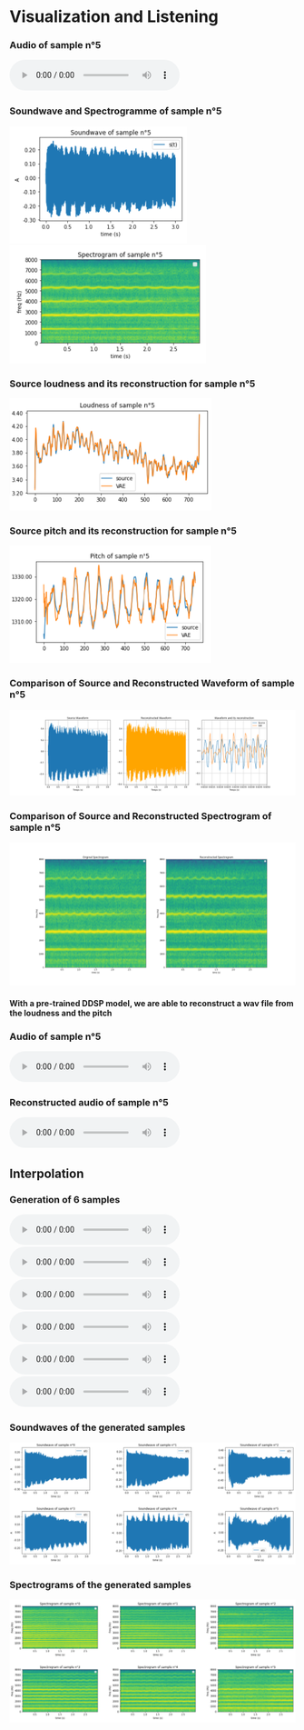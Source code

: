 # Visualization and Listening

### Audio of sample n°5

<audio controls>
  <source src="samples/sample_source_5.mp3" type="audio/mp3">
Your browser does not support the audio element.
</audio>

### Soundwave and Spectrogramme of sample n°5
![ggg ](Images/soundwave_5.png "Loudness Source et Loudness Reconstruite du sample 5")
![ggg ](Images/spectro_5.png "Loudness Source et Loudness Reconstruite du sample 5")


    
### Source loudness and its reconstruction for sample n°5
![dddd ](Images/loudness_5.png "Loudness Source et Loudness Reconstruite du sample 5")


### Source pitch and its reconstruction for sample n°5
![ggg ](Images/pitch_5.png "Loudness Source et Loudness Reconstruite du sample 5")

### Comparison of Source and Reconstructed Waveform of sample n°5
![ggg ](Images/waveform_reconstruct.png "Loudness Source et Loudness Reconstruite du sample 5")

### Comparison of Source and Reconstructed Spectrogram of sample n°5
![ggg ](Images/reconstructed_spectrogram.png "Loudness Source et Loudness Reconstruite du sample 5")



#### With a pre-trained DDSP model, we are able to reconstruct a wav file from the loudness and the pitch

### Audio of sample n°5

<audio controls>
  <source src="samples/sample_source_5.mp3" type="audio/mp3">
Your browser does not support the audio element.
</audio>

### Reconstructed audio of sample n°5

<audio controls>
  <source src="samples/sample_reconstructed_5.mp3" type="audio/mp3">
Your browser does not support the audio element.
</audio>


## Interpolation

### Generation of 6 samples 


<audio controls>
  <source src="samples/Interp_lambda=0.0.mp3" type="audio/mp3">
Your browser does not support the audio element.
</audio>


<audio controls>
  <source src="samples/Interp_lambda=0.2.mp3" type="audio/mp3">
Your browser does not support the audio element.
</audio>


<audio controls>
  <source src="samples/Interp_lambda=0.4.mp3" type="audio/mp3">
Your browser does not support the audio element.
</audio>


<audio controls>
  <source src="samples/Interp_lambda=0.6.mp3" type="audio/mp3">
Your browser does not support the audio element.
</audio>


<audio controls>
  <source src="samples/Interp_lambda=0.8.mp3" type="audio/mp3">
Your browser does not support the audio element.
</audio>


<audio controls>
  <source src="samples/Interp_lambda=1.0.mp3" type="audio/mp3">
Your browser does not support the audio element.
</audio>


### Soundwaves of the generated samples

![ggg ](Images/waveform_generated_6.png "Loudness Source et Loudness Reconstruite du sample 5")


### Spectrograms of the generated samples

![ggg ](Images/spectro_generated_6.png "Loudness Source et Loudness Reconstruite du sample 5")


